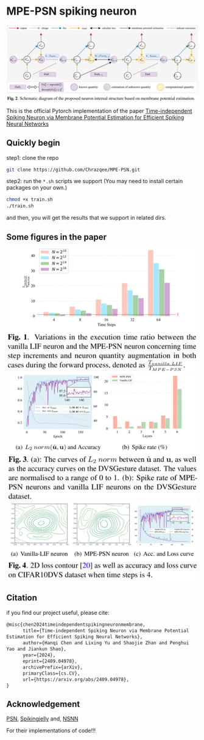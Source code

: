 # MPE-PSN spiking neuron
![](./figs/img_4.png)

This is the official Pytorch implementation of the paper [Time-independent Spiking Neuron via Membrane Potential Estimation for Efficient Spiking Neural Networks](https://arxiv.org/abs/2409.04978)

## Quickly begin
step1: clone the repo

```bash
git clone https://github.com/Chrazqee/MPE-PSN.git
```

step2: run the `*.sh` scripts we support (You may need to install certain packages on your own.)
```bash
chmod +x train.sh
./train.sh
```

and then, you will get the results that we support in related dirs.

## Some figures in the paper
![](./figs/img_3.png)
![](./figs/img_1.png)
![](./figs/img_2.png)

## Citation
if you find our project useful, please cite:
```text
@misc{chen2024timeindependentspikingneuronmembrane,
      title={Time-independent Spiking Neuron via Membrane Potential Estimation for Efficient Spiking Neural Networks}, 
      author={Hanqi Chen and Lixing Yu and Shaojie Zhan and Penghui Yao and Jiankun Shao},
      year={2024},
      eprint={2409.04978},
      archivePrefix={arXiv},
      primaryClass={cs.CV},
      url={https://arxiv.org/abs/2409.04978}, 
}
```
## Acknowledgement
[PSN](https://github.com/fangwei123456/Parallel-Spiking-Neuron), [Spikingjelly](https://github.com/fangwei123456/spikingjelly) and, [NSNN](https://github.com/genema/Noisy-Spiking-Neuron-Nets)

For their implementations of code!!!
